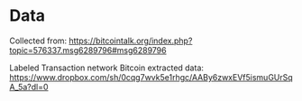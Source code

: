 # Data

Collected from: https://bitcointalk.org/index.php?topic=576337.msg6289796#msg6289796

Labeled Transaction network Bitcoin extracted data: https://www.dropbox.com/sh/0cqg7wvk5e1rhgc/AABy6zwxEVf5ismuGUrSqA_5a?dl=0
